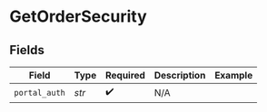 # GetOrderSecurity


## Fields

| Field              | Type               | Required           | Description        | Example            |
| ------------------ | ------------------ | ------------------ | ------------------ | ------------------ |
| `portal_auth`      | *str*              | :heavy_check_mark: | N/A                |                    |